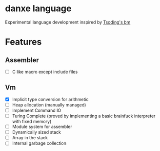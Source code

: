# danxe language

Experimental language development inspired by [Tsoding's bm](https://github.com/tsoding/bm)

# Features

## Assembler

- [ ] C like macro except include files

## Vm

- [x] Implicit type conversion for arithmetic
- [ ] Heap allocation (manually managed)
- [ ] Implement Command IO
- [ ] Turing Complete (proved by implementing a basic brainfuck interpreter with fixed memory)
- [ ] Module system for assembler
- [ ] Dynamically sized stack
- [ ] Array in the stack
- [ ] Internal garbage collection
